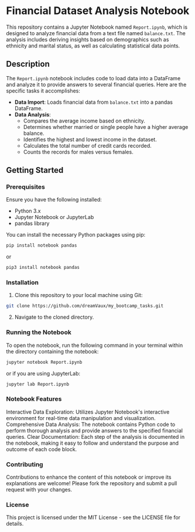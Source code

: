 # Financial Dataset Analysis Notebook

This repository contains a Jupyter Notebook named `Report.ipynb`, which is designed to analyze financial data from a text file named `balance.txt`. The analysis includes deriving insights based on demographics such as ethnicity and marital status, as well as calculating statistical data points.

## Description

The `Report.ipynb` notebook includes code to load data into a DataFrame and analyze it to provide answers to several financial queries. Here are the specific tasks it accomplishes:

- **Data Import**: Loads financial data from `balance.txt` into a pandas DataFrame.
- **Data Analysis**:
  - Compares the average income based on ethnicity.
  - Determines whether married or single people have a higher average balance.
  - Identifies the highest and lowest income in the dataset.
  - Calculates the total number of credit cards recorded.
  - Counts the records for males versus females.

## Getting Started

### Prerequisites

Ensure you have the following installed:
- Python 3.x
- Jupyter Notebook or JupyterLab
- pandas library

You can install the necessary Python packages using pip:
```bash
pip install notebook pandas
```
or
```bash
pip3 install notebook pandas
```
### Installation
1. Clone this repository to your local machine using Git:
```bash
git clone https://github.com/dreamVaux/my_bootcamp_tasks.git
```
2. Navigate to the cloned directory.

### Running the Notebook
To open the notebook, run the following command in your terminal within the directory containing the notebook:
```bash
jupyter notebook Report.ipynb
```
or if you are using JupyterLab:
```bash
jupyter lab Report.ipynb
```

### Notebook Features
Interactive Data Exploration: Utilizes Jupyter Notebook's interactive environment for real-time data manipulation and visualization.
Comprehensive Data Analysis: The notebook contains Python code to perform thorough analysis and provide answers to the specified financial queries.
Clear Documentation: Each step of the analysis is documented in the notebook, making it easy to follow and understand the purpose and outcome of each code block.

### Contributing
Contributions to enhance the content of this notebook or improve its explanations are welcome! Please fork the repository and submit a pull request with your changes.

### License
This project is licensed under the MIT License - see the LICENSE file for details.